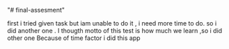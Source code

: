 "# final-assesment" 


first i tried given task but iam unable to do it , i need more time to do.
so i did another one . I thougth motto of this test is how much we learn ,so i did other one
Because of time factor i did this app




